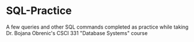 # SQL-Practice

A few queries and other SQL commands completed as practice while taking Dr. Bojana Obrenic's CSCI 331 "Database Systems" course 
